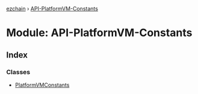 [ezchain](../README.md) › [API-PlatformVM-Constants](api_platformvm_constants.md)

# Module: API-PlatformVM-Constants

## Index

### Classes

* [PlatformVMConstants](../classes/api_platformvm_constants.platformvmconstants.md)
